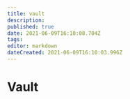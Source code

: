 ```yaml
---
title: vault
description: 
published: true
date: 2021-06-09T16:10:08.704Z
tags: 
editor: markdown
dateCreated: 2021-06-09T16:10:03.996Z
---
```


# Vault

